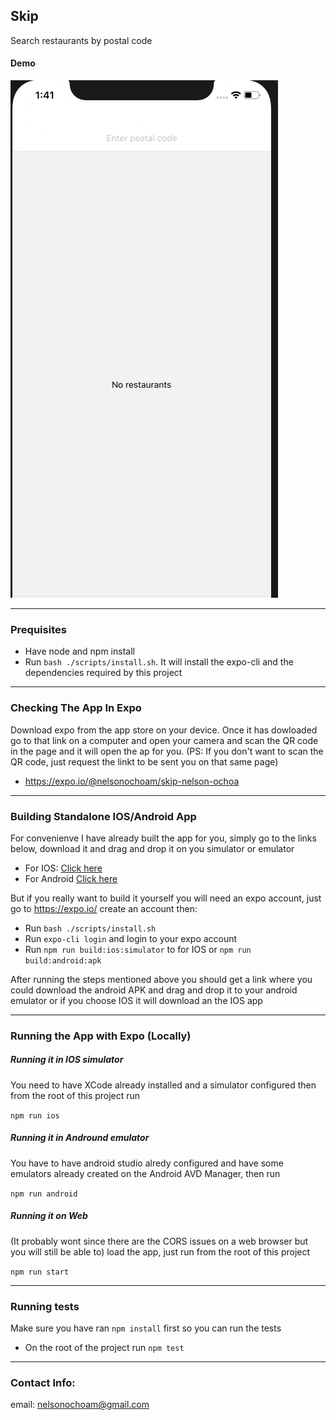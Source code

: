 ## Skip

Search restaurants by postal code

#### Demo

![alt text](https://github.com/Nelsonochoam/skip/blob/master/assets/demo.gif "Demo")

---

### Prequisites

 * Have node and npm install
 * Run `bash ./scripts/install.sh`. It will install the expo-cli and the dependencies required by this project

---

### Checking The App In Expo

Download expo from the app store on your device. Once it has dowloaded go to that link
on a computer and open your camera and scan the QR code in the page and it will open
the ap for you. (PS: If you don't want to scan the QR code, just request the linkt to be sent you on that
same page)

* https://expo.io/@nelsonochoam/skip-nelson-ochoa

---

### Building Standalone IOS/Android App

For convenienve I have already built the app for you, simply go to the links below, download it and drag and drop it on you simulator or emulator

* For IOS: [Click here](https://drive.google.com/file/d/1LeuReQ65pxtxn8YD5MGInjQySPAtUt8q/view?usp=sharing)
* For Android [Click here](https://drive.google.com/file/d/10VxvXwAhnRDEeOezJgaaRZFvI3Y-mn7P/view?usp=sharing)

But if you really want to build it yourself you will need an expo account, just go to https://expo.io/
create an account then:

* Run `bash ./scripts/install.sh`
* Run  `expo-cli login` and login to your expo account
* Run `npm run build:ios:simulator` to for IOS or `npm run build:android:apk`

After running the steps mentioned above you should get a link where you could download
the android APK and drag and drop it to your android emulator or if you choose IOS it will
download an the IOS app

---

### Running the App with Expo (Locally)

##### Running it in IOS simulator
You need to have XCode already installed and a simulator configured then from the root of this
project run

`npm run ios`

##### Running it in Andround emulator
You have to have android studio alredy configured and have some emulators already created on
the Android AVD Manager, then run

`npm run android`

##### Running it on Web
(It probably wont since there are the CORS issues on a web browser but you will still be able to)
load the app, just run from the root of this project

`npm run start`

---

 ### Running tests

 Make sure you have ran `npm install` first so you can run the tests

 * On the root of the project run `npm test`

---

### Contact Info:

email: nelsonochoam@gmail.com